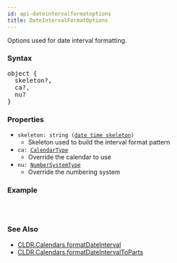 ```yaml
---
id: api-dateintervalformatoptions
title: DateIntervalFormatOptions
---
```


Options used for date interval formatting.

### Syntax

<pre class="syntax">
object {
  skeleton?,
  ca?,
  nu?
}
</pre>

### Properties
  - <code class="def">skeleton: <span>string ([date time skeleton](api-date-time-skeleton.html))</span></code>
    - Skeleton used to build the interval format pattern
  - <code class="def">ca: <span>[CalendarType](api-calendartype.html)</span></code>
    - Override the calendar to use
  - <code class="def">nu: <span>[NumberSystemType](api-numbersystemtype.html)</span></code>
    - Override the numbering system

### Example

```typescript

```

<pre class="output">

</pre>

### See Also
 - [CLDR.Calendars.formatDateInterval](api-cldr-calendars.html#formatdateinterval)
 - [CLDR.Calendars.formatDateIntervalToParts](api-cldr-calendars.html#formatdateintervaltoparts)
